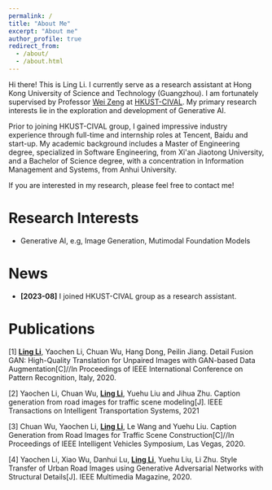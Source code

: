 ```yaml
---
permalink: /
title: "About Me"
excerpt: "About me"
author_profile: true
redirect_from: 
  - /about/
  - /about.html
---
```



Hi there! This is Ling Li. I currently serve as a research assistant at Hong Kong University of Science and Technology (Guangzhou). I am fortunately supervised by Professor [Wei Zeng](https://zeng-wei.com/) at [HKUST-CIVAL](https://hkust-cival.com). My primary research interests lie in the exploration and development of Generative AI.

Prior to joining HKUST-CIVAL group, I gained impressive industry experience through full-time and internship roles at Tencent, Baidu and start-up. My academic background includes a Master of Engineering degree, specialized in Software Engineering, from Xi'an Jiaotong University, and a Bachelor of Science degree, with a concentration in Information Management and Systems, from Anhui University.

If you are interested in my research, please feel free to contact me!

Research Interests
======
- Generative AI, e.g, Image Generation, Mutimodal Foundation Models

News
======

- **[2023-08]** I joined HKUST-CIVAL group as a research assistant.


Publications
======

[1] <ins>**Ling Li**</ins>, Yaochen Li, Chuan Wu, Hang Dong, Peilin Jiang. Detail Fusion GAN: High-Quality Translation for Unpaired Images with GAN-based Data Augmentation[C]//In Proceedings of IEEE International Conference on Pattern Recognition, Italy, 2020.

[2] Yaochen Li, Chuan Wu, <ins>**Ling Li**</ins>, Yuehu Liu and Jihua Zhu. Caption generation from road images for traffic scene modeling[J]. IEEE Transactions on Intelligent Transportation Systems, 2021

[3] Chuan Wu, Yaochen Li, <ins>**Ling Li**</ins>, Le Wang and Yuehu Liu. Caption Generation from Road Images for Traffic Scene Construction[C]//In Proceedings of IEEE Intelligent Vehicles Symposium, Las Vegas, 2020.

[4] Yaochen Li, Xiao Wu, Danhui Lu, <ins>**Ling Li**</ins>, Yuehu Liu, Li Zhu. Style Transfer of Urban Road Images using Generative Adversarial Networks with Structural Details[J]. IEEE Multimedia Magazine, 2020.